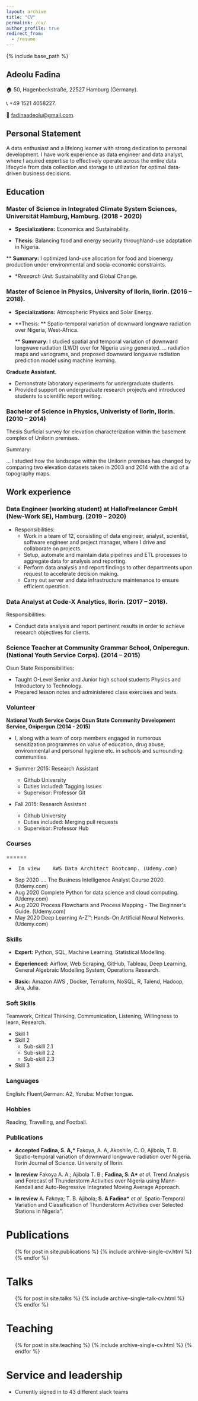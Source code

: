 ```yaml
---
layout: archive
title: "CV"
permalink: /cv/
author_profile: true
redirect_from:
  - /resume
---
```


{% include base_path %}
## Adeolu Fadina
:house: 50, Hagenbeckstraße, 22527 Hamburg (Germany).

:telephone_receiver: +49 1521 4058227. 

:e-mail: fadinaadeolu@gmail.com.


## Personal Statement

A data enthusiast and a lifelong learner with strong dedication to personal development. I have work experience as data engineer and data analyst, where I aquired expertise to effectively operate across the entire data lifecycle from data collection and storage to utilization for optimal data-driven business decisions.

## Education

### Master of Science in Integrated Climate System Sciences, Universität Hamburg, Hamburg. (2018 - 2020)

* **Specializations:** Economics and Sustainability.

* **Thesis:**  Balancing food and energy security throughland-use adaptation in Nigeria.

 ** **Summary:** I optimized land-use allocation for food and bioenergy production under environmental and socia-economic constraints.

* **Research Unit:* Sustainability and Global Change.


### Master of Science in Physics, University of Ilorin, Ilorin. (2016 – 2018).

* **Specializations:** Atmospheric Physics and Solar Energy.

* **Thesis: ** Spatio-temporal variation of downward longwave radiation over Nigeria, West-Africa.

  ** **Summary:** I studied spatial and temporal variation of downward longwave radiation (LWD) over for Nigeria using generated.
               ...   radiation maps and variograms, and proposed downward longwave radiation prediction model using machine learning.

**Graduate Assistant.**

- Demonstrate laboratory experiments for undergraduate students.
- Provided support on undergraduate research projects and introduced students to scientific report writing.

### Bachelor of Science in Physics, Univeristy of Ilorin, Ilorin. (2010 – 2014)


Thesis Surficial survey for elevation characterization within the basement complex of Unilorin premises.

Summary:

... I studied how the landscape within the Unilorin premises has changed by comparing two elevation datasets taken in 2003 and 2014 with the aid of a topography maps.

## Work experience

### Data Engineer (working student) at HalloFreelancer GmbH (New-Work SE), Hamburg. (2019 – 2020)
       
* Responsibilities:
  * Work in a team of 12, consisting of data engineer, analyst, scientist, software engineer and project manager, where I drive and collaborate on projects.
  * Setup, automate and maintain data pipelines and ETL processes to aggregate data for analysis and reporting.
  * Perform data analysis and report findings to other departments upon request to accelerate decision making.
  * Carry out server and data infrastructure maintenance to ensure efficient operation.

### Data Analyst at Code-X Analytics, Ilorin. (2017 – 2018).
Responsibilities:

- Conduct data analysis and report pertinent results in order to achieve research objectives for clients.

### Science Teacher at Community Grammar School, Oniperegun. (National Youth Service Corps). (2014 – 2015) 
Osun State Responsibilities:

- Taught O-Level Senior and Junior high school students Physics and Introductory to Technology.
- Prepared lesson notes and administered class exercises and tests.

### Volunteer

**National Youth Service Corps Osun State Community Development Service, Onipergun.(2014 - 2015)**

- I, along with a team of corp members engaged in numerous sensitization programmes on value of education, drug abuse, environmental and personal hygiene etc. in schools and surrounding communities.

* Summer 2015: Research Assistant
  * Github University
  * Duties included: Tagging issues
  * Supervisor: Professor Git

* Fall 2015: Research Assistant
  * Github University
  * Duties included: Merging pull requests
  * Supervisor: Professor Hub
  
### Courses
======
- <pre> In view    AWS Data Architect Bootcamp. (Udemy.com) </pre>
- Sep 2020 .... The Business Intelligence Analyst Course 2020. (Udemy.com)
- Aug 2020 Complete Python for data science and cloud computing. (Udemy.com)
- Aug 2020 Process Flowcharts and Process Mapping - The Beginner&#39;s Guide. (Udemy.com)
- May 2020 Deep Learning A-Z™: Hands-On Artificial Neural Networks. (Udemy.com)

### Skills

- **Expert:** Python, SQL, Machine Learning, Statistical Modelling.

- **Experienced:** Airflow, Web Scraping, GitHub, Tableau, Deep Learning, General Algebraic Modelling System, Operations Research.

- **Basic:** Amazon AWS , Docker, Terraform, NoSQL, R, Talend, Hadoop, Jira, Julia.

### Soft Skills 
Teamwork, Critical Thinking, Communication, Listening, Willingness to learn, Research.

* Skill 1
* Skill 2
  * Sub-skill 2.1
  * Sub-skill 2.2
  * Sub-skill 2.3
* Skill 3


### Languages 
English: Fluent,German: A2, Yoruba: Mother tongue.

### Hobbies 
Reading, Travelling, and Football.

### Publications

- **Accepted** **Fadina, S. A,\*** Fakoya, A. A, Akoshile, C. O, Ajibola, T. B. Spatio-temporal variation of downward longwave radiation over Nigeria. Ilorin Journal of Science. University of Ilorin.

- **In review** Fakoya A. A.; Ajibola T. B.; **Fadina, S. A\*** _et al._ Trend Analysis and Forecast of Thunderstorm Activities over Nigeria using Mann-Kendall and Auto-Regressive Integrated Moving Average Approach.

- **In review** A. Fakoya; T. B. Ajibola; **S. A Fadina\*** _et al_. Spatio-Temporal Variation and Classification of Thunderstorm Activities over Selected Stations in Nigeria&quot;.

Publications
======
  <ul>{% for post in site.publications %}
    {% include archive-single-cv.html %}
  {% endfor %}</ul>
  
Talks
======
  <ul>{% for post in site.talks %}
    {% include archive-single-talk-cv.html %}
  {% endfor %}</ul>
  
Teaching
======
  <ul>{% for post in site.teaching %}
    {% include archive-single-cv.html %}
  {% endfor %}</ul>
  
Service and leadership
======
* Currently signed in to 43 different slack teams
